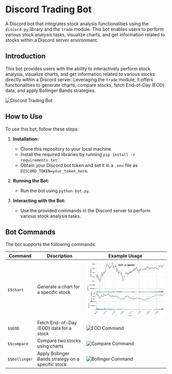 # Discord Trading Bot
A Discord bot that integrates stock analysis functionalities using the `discord.py` library and the `trade` module. This bot enables users to perform various stock analysis tasks, visualize charts, and get information related to stocks within a Discord server environment.

## Introduction

This bot provides users with the ability to interactively perform stock analysis, visualize charts, and get information related to various stocks directly within a Discord server. Leveraging the `trade` module, it offers functionalities to generate charts, compare stocks, fetch End-of-Day (EOD) data, and apply Bollinger Bands strategies.

![Discord Trading Bot](bot_image.png)

## How to Use

To use this bot, follow these steps:

1. **Installation:**
   - Clone this repository to your local machine.
   - Install the required libraries by running `pip install -r requirements.txt`.
   - Obtain your Discord bot token and set it in a `.env` file as `DISCORD_TOKEN=your_token_here`.

2. **Running the Bot:**
   - Run the bot using `python bot.py`.

3. **Interacting with the Bot:**
   - Use the provided commands in the Discord server to perform various stock analysis tasks.

## Bot Commands

The bot supports the following commands:

| Command          | Description                                      | Example Usage               |
| ---------------- | ------------------------------------------------ | --------------------------- |
| `$$chart`        | Generate a chart for a specific stock             | ![Chart Command](chart.png)|
| `$$EOD`          | Fetch End-of-Day (EOD) data for a stock           | ![EOD Command](EOD.png)|
| `$$compare`      | Compare two stocks using charts                   | ![Compare Command](compare.png)|
| `$$bollinger`    | Apply Bollinger Bands strategy on a specific stock | ![Bollinger Command](bollinger.png)|
